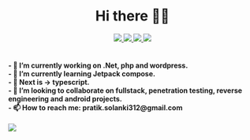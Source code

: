 <h1 align="center">
  Hi there 👋🏻
</h1>

<div align="center">
  
  <a href="https://www.linkedin.com/in/pratik088/">
    <img src="https://img.shields.io/badge/linkedin-0A66C2?style=for-the-badge&logo=linkedin">
  </a>
  <a href="https://stackoverflow.com/users/3398106/prince">
    <img src="https://img.shields.io/badge/stackoverflow-F58025?style=for-the-badge&logo=StackOverflow&logoColor=fff">
  </a>
  <a href="mailto:pratik.solanki312@gmail.com">
    <img src="https://img.shields.io/badge/email-EA4335?style=for-the-badge&logo=gmail&logoColor=fff">
  </a>
  <a href="https://drive.google.com/file/d/1Un4A_fozHmb0iNpzbvYxoGnz_AWCWW_B/view?usp=sharing">
    <img src="https://img.shields.io/badge/resume-blue?style=for-the-badge&logo=readthedocs&logoColor=fff">
  </a>
</div>

<br>

<h4>
  - 🔭 I’m currently working on .Net, php and wordpress.<br>
  - 🌱 I’m currently learning Jetpack compose. <br>
  - 🌱 Next is -> typescript. <br>
  - 👯 I’m looking to collaborate on fullstack, penetration testing, reverse engineering and android projects.<br>
  - 📫 How to reach me: pratik.solanki312@gmail.com <br>
  </h4>

<a href="https://www.buymeacoffee.com/pratik088"><img src="https://img.buymeacoffee.com/button-api/?text=Buy me a coffee&emoji=&slug=hamzaali81&button_colour=FFDD00&font_colour=000000&font_family=Cookie&outline_colour=000000&coffee_colour=ffffff" /></a>
<!--
**pratik088/pratik088** is a ✨ _special_ ✨ repository because its `README.md` (this file) appears on your GitHub profile.

Here are some ideas to get you started:

- 🔭 I’m currently working on ...
- 🌱 I’m currently learning ...
- 👯 I’m looking to collaborate on ...
- 🤔 I’m looking for help with ...
- 💬 Ask me about ...
- 📫 How to reach me: ...
- 😄 Pronouns: ...
- ⚡ Fun fact: ...
-->
